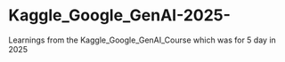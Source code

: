 # Kaggle_Google_GenAI-2025-
Learnings from the Kaggle_Google_GenAI_Course which was for 5 day in 2025
